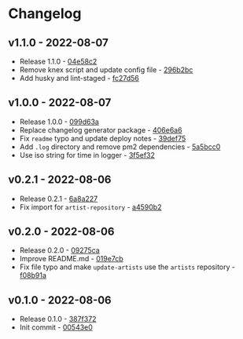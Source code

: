 # Changelog

## v1.1.0 - 2022-08-07

- Release 1.1.0 - [04e58c2](https://github.com/M4RC3L05/music-follower/commit/04e58c28e72cde46ff0197e21af60842122ca5c1)
- Remove knex script and update config file - [296b2bc](https://github.com/M4RC3L05/music-follower/commit/296b2bcd8ab2e7809c62a7670b5bbf0d0e2cd23f)
- Add husky and lint-staged - [fc27d56](https://github.com/M4RC3L05/music-follower/commit/fc27d56fb68989a37f161fdfcdd2cf62438cf7d6)

## v1.0.0 - 2022-08-07

- Release 1.0.0 - [099d63a](https://github.com/M4RC3L05/music-follower/commit/099d63aa553abfc362be2ecb24dc60c82910f8b8)
- Replace changelog generator package - [406e6a6](https://github.com/M4RC3L05/music-follower/commit/406e6a637e2c780de30d3121220b99141dc671ec)
- Fix `readme` typo and update deploy notes - [39def75](https://github.com/M4RC3L05/music-follower/commit/39def753055e6432bb079ac1afbd5a4af0dc8fd9)
- Add `.log` directory and remove pm2 dependencies - [5a5bcc0](https://github.com/M4RC3L05/music-follower/commit/5a5bcc0111a68603f9da5d7e88dc7a0b8d7bc379)
- Use iso string for time in logger - [3f5ef32](https://github.com/M4RC3L05/music-follower/commit/3f5ef322110863dea3395ab1ae0f2a06b4cf39c7)

## v0.2.1 - 2022-08-06

- Release 0.2.1 - [6a8a227](https://github.com/M4RC3L05/music-follower/commit/6a8a227127cf3820b290213763d21d910d15cf5f)
- Fix import for `artist-repository` - [a4590b2](https://github.com/M4RC3L05/music-follower/commit/a4590b2ccaaabf14f6ea51f693bd5ca54d08e718)

## v0.2.0 - 2022-08-06

- Release 0.2.0 - [09275ca](https://github.com/M4RC3L05/music-follower/commit/09275ca6848f6e5ce1e89c3c8f6be264e344d39a)
- Improve README.md - [019e7cb](https://github.com/M4RC3L05/music-follower/commit/019e7cb5f2668fcf5b41406b20fc69fc7a5c8d1e)
- Fix file typo and make `update-artists` use the `artists` repository - [f08b91a](https://github.com/M4RC3L05/music-follower/commit/f08b91a2439484b0f42213217dc9146ed5b7195f)

## v0.1.0 - 2022-08-06

- Release 0.1.0 - [387f372](https://github.com/M4RC3L05/music-follower/commit/387f372bcb7b3911d5f6850b4440342ed58f889c)
- Init commit - [00543e0](https://github.com/M4RC3L05/music-follower/commit/00543e0ba64d4d4329829206c7dc3b2cd68cc682)
